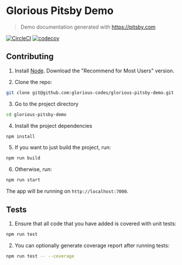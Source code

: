 # Glorious Pitsby Demo
> Demo documentation generated with https://pitsby.com

[![CircleCI](https://circleci.com/gh/glorious-codes/glorious-pitsby-demo/tree/master.svg?style=svg)](https://circleci.com/gh/glorious-codes/glorious-pitsby-demo/tree/master) [![codecov](https://codecov.io/gh/glorious-codes/glorious-pitsby-demo/branch/master/graph/badge.svg)](https://codecov.io/gh/glorious-codes/glorious-pitsby-demo)

## Contributing

1. Install [Node](https://nodejs.org/en/). Download the "Recommend for Most Users" version.

2. Clone the repo:
``` bash
git clone git@github.com:glorious-codes/glorious-pitsby-demo.git
```

3. Go to the project directory
``` bash
cd glorious-pitsby-demo
```

4. Install the project dependencies
``` bash
npm install
```

5. If you want to just build the project, run:
``` bash
npm run build
```

6. Otherwise, run:
``` bash
npm run start
```

The app will be running on `http://localhost:7000`.

## Tests

1. Ensure that all code that you have added is covered with unit tests:
``` bash
npm run test
```

2. You can optionally generate coverage report after running tests:
``` bash
npm run test -- --coverage
```
